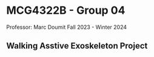 # MCG4322B - Group 04
Professor: Marc Doumit
Fall 2023 - Winter 2024
## Walking Asstive Exoskeleton Project
